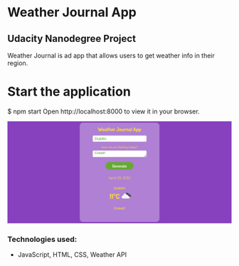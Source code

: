 # Weather Journal App
## Udacity Nanodegree Project 

Weather Journal is ad app that allows users to get weather info in their region.

# Start the application
$ npm start
Open http://localhost:8000 to view it in your browser.

![App's screenshot](screenshot.png "Page screenshot")

### Technologies used:
* JavaScript, HTML, CSS, Weather API

